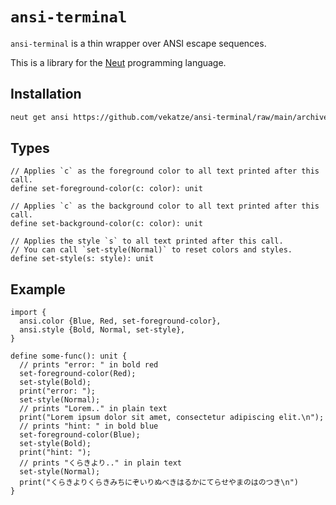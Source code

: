 # `ansi-terminal`

`ansi-terminal` is a thin wrapper over ANSI escape sequences.

This is a library for the [Neut](https://vekatze.github.io/neut/) programming language.

## Installation

```sh
neut get ansi https://github.com/vekatze/ansi-terminal/raw/main/archive/0-4-25.tar.zst
```

## Types

```neut
// Applies `c` as the foreground color to all text printed after this call.
define set-foreground-color(c: color): unit

// Applies `c` as the background color to all text printed after this call.
define set-background-color(c: color): unit

// Applies the style `s` to all text printed after this call.
// You can call `set-style(Normal)` to reset colors and styles.
define set-style(s: style): unit
```

## Example

```neut
import {
  ansi.color {Blue, Red, set-foreground-color},
  ansi.style {Bold, Normal, set-style},
}

define some-func(): unit {
  // prints "error: " in bold red
  set-foreground-color(Red);
  set-style(Bold);
  print("error: ");
  set-style(Normal);
  // prints "Lorem.." in plain text
  print("Lorem ipsum dolor sit amet, consectetur adipiscing elit.\n");
  // prints "hint: " in bold blue
  set-foreground-color(Blue);
  set-style(Bold);
  print("hint: ");
  // prints "くらきより.." in plain text
  set-style(Normal);
  print("くらきよりくらきみちにぞいりぬべきはるかにてらせやまのはのつき\n")
}
```
